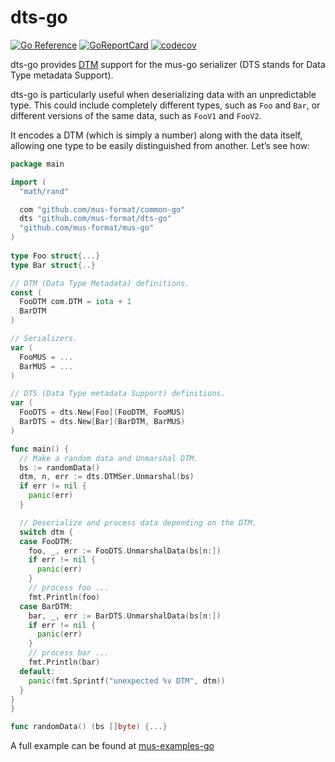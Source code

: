 # dts-go

[![Go Reference](https://pkg.go.dev/badge/github.com/mus-format/dts-go.svg)](https://pkg.go.dev/github.com/mus-format/dts-go)
[![GoReportCard](https://goreportcard.com/badge/mus-format/dts-go)](https://goreportcard.com/report/github.com/mus-format/dts-go)
[![codecov](https://codecov.io/gh/mus-format/dts-go/graph/badge.svg?token=VB6E8M2PFE)](https://codecov.io/gh/mus-format/dts-go)

dts-go provides [DTM](https://medium.com/p/21d7be309e8d) support for the mus-go 
serializer (DTS stands for Data Type metadata Support).

dts-go is particularly useful when deserializing data with an unpredictable 
type. This could include completely different types, such as `Foo` and `Bar`, or
different versions of the same data, such as `FooV1` and `FooV2`.

It encodes a DTM (which is simply a number) along with the data itself, allowing 
one type to be easily distinguished from another. Let’s see how:
```go
package main

import (
  "math/rand"

  com "github.com/mus-format/common-go"
  dts "github.com/mus-format/dts-go"
  "github.com/mus-format/mus-go"
)
  
type Foo struct{...}
type Bar struct{..}

// DTM (Data Type Metadata) definitions.
const (
  FooDTM com.DTM = iota + 1
  BarDTM
)

// Serializers.
var (
  FooMUS = ...
  BarMUS = ...
)

// DTS (Data Type metadata Support) definitions.
var (
  FooDTS = dts.New[Foo](FooDTM, FooMUS)
  BarDTS = dts.New[Bar](BarDTM, BarMUS)
)

func main() {
  // Make a random data and Unmarshal DTM.
  bs := randomData()
  dtm, n, err := dts.DTMSer.Unmarshal(bs)
  if err != nil {
    panic(err)
  }

  // Deserialize and process data depending on the DTM.
  switch dtm {
  case FooDTM:
    foo, _, err := FooDTS.UnmarshalData(bs[n:])
    if err != nil {
      panic(err)
    }
    // process foo ...
    fmt.Println(foo)
  case BarDTM:
    bar, _, err := BarDTS.UnmarshalData(bs[n:])
    if err != nil {
      panic(err)
    }
    // process bar ...
    fmt.Println(bar)
  default:
    panic(fmt.Sprintf("unexpected %v DTM", dtm))
  }
}
}

func randomData() (bs []byte) {...}
```
A full example can be found at [mus-examples-go](https://github.com/mus-format/mus-examples-go/tree/main/dts)
